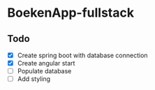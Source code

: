 # BoekenApp-fullstack

## Todo

- [X] Create spring boot with database connection
- [X] Create angular start
- [ ] Populate database
- [ ] Add styling